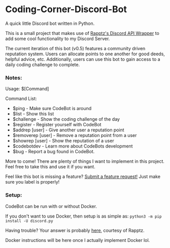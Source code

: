 # Coding-Corner-Discord-Bot
A quick little Discord bot written in Python.

This is a small project that makes use of [Rapptz's Discord API Wrapper](https://github.com/Rapptz/discord.py) to add some cool functionality to my Discord Server.

The current iteration of this bot (v0.5) features a community driven reputation system. Users can allocate points to one another for good deeds, helpful advice, etc.
Additionally, users can use this bot to gain access to a daily coding challenge to complete.

### Notes:

Usage: $[Command]

Command List:
- $ping - Make sure CodeBot is around
- $list - Show this list
- $challenge - Show the coding challenge of the day
- $register - Register yourself with CodeBot
- $addrep [user] - Give another user a reputation point
- $removerep [user] - Remove a reputation point from a user
- $showrep [user] - Show the reputation of a user
- $codebotdev - Learn more about CodeBots development
- $bug - Report a bug found in CodeBot.

More to come!
There are plenty of things I want to implement in this project.
Feel free to take this and use it if you want.

Feel like this bot is missing a feature? [Submit a feature request!](https://github.com/Six-S/Coding-Corner-Discord-Bot/issues) Just make sure you label is properly!

### Setup:
CodeBot can be run with or without Docker.

If you don't want to use Docker, then setup is as simple as:
`python3 -m pip install -U discord.py`

Having trouble? Your answer is probably [here](https://discordpy.readthedocs.io/en/latest/intro.html#installing), courtesy of Rapptz.

Docker instructions will be here once I actually implement Docker lol.

